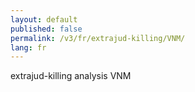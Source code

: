 ```yaml
---
layout: default
published: false
permalink: /v3/fr/extrajud-killing/VNM/
lang: fr
---
```


extrajud-killing analysis VNM
